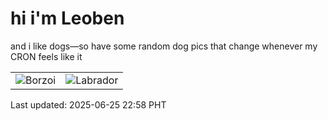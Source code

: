 # hi i'm Leoben

and i like dogs—so have some random dog pics that change whenever my CRON feels like it

|  |  |
|--------|----------|
| ![Borzoi](https://random-dog-vercel.vercel.app/api/random-borzoi?v=1750863534) | ![Labrador](https://random-dog-vercel.vercel.app/api/random-labrador?v=1750863534) |

Last updated: 2025-06-25 22:58 PHT

